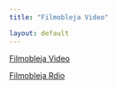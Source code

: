 ```yaml
---
title: "Filmobleja Video"

layout: default
---
```



[Filmobleja Video](https://www.filmobleja.tk/html/pocetna.html)

[Filmobleja Rdio](https://www.filmobleja.tk/html/radio.html)

